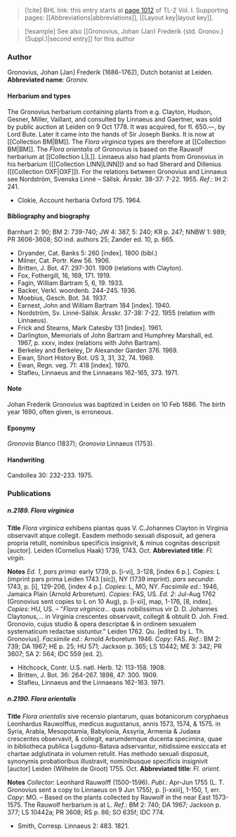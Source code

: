 > [!cite] BHL link: this entry starts at [page 1012](https://www.biodiversitylibrary.org/page/33121143) of TL-2 Vol. I.
> Supporting pages: [[Abbreviations|abbreviations]], [[Layout key|layout key]].

> [!example] See also [[Gronovius, Johan (Jan) Frederik {std. Gronov.} (Suppl.)|second entry]] for this author

### Author

Gronovius, Johan \[Jan\] Frederik (1686-1762), Dutch botanist at Leiden. 
**Abbreviated name**: *Gronov.*

#### Herbarium and types

The Gronovius herbarium containing plants from e.g. Clayton, Hudson, Gesner, Miller, Vaillant, and consulted by Linnaeus and Gaertner, was sold by public auction at Leiden on 9 Oct 1778. It was acquired, for fl. 650.—, by Lord Bute. Later it came into the hands of Sir Joseph Banks. It is now at [[Collection BM|BM]]. The *Flora virginica* types are therefore at [[Collection BM|BM]]. The *Flora orientalis* of Gronovius is based on the Rauwolf herbarium at [[Collection L|L]]. Linnaeus also had plants from Gronovius in his herbarium ([[Collection LINN|LINN]]) and so had Sherard and Dillenius ([[Collection OXF|OXF]]). For the relations between Gronovius and Linnaeus see Nordström, Svenska Linné – Sällsk. Årsskr. 38-37: 7-22. 1955.
*Ref*.: IH 2: 241.
- Clokie, Account herbaria Oxford 175. 1964.

#### Bibliography and biography

Barnhart 2: 90; BM 2: 739-740; JW 4: 387, 5: 240; KR p. 247; NNBW 1: 989; PR 3606-3608; SO ind. authors 25; Zander ed. 10, p. 665.
- Dryander, Cat. Banks 5: 260 \[index\]. 1800 (bibl.)
- Milner, Cat. Portr. Kew 56. 1906.
- Britten, J. Bot. 47: 297-301. 1909 (relations with Clayton).
- Fox, Fothergill, 16, 169, 171. 1919.
- Fagin, William Bartram 5, 6, 19. 1933.
- Backer, Verkl. woordenb. 244-245. 1936.
- Moebius, Gesch. Bot. 34. 1937.
- Earnest, John and William Bartram 184 \[index\]. 1940.
- Nordström, Sv. Linné-Sällsk. Årsskr. 37-38: 7-22. 1955 (relation with Linnaeus).
- Frick and Stearns, Mark Catesby 131 \[index\]. 1961.
- Darlington, Memorials of John Bartram and Humphrey Marshall, ed. 1967, p. xxxv, index (relations with John Bartram).
- Berkeley and Berkeley, Dr Alexander Garden 376. 1969.
- Ewan, Short History Bot. US 3, 31, 32, 74. 1969.
- Ewan, Regn. veg. 71: 418 \[index\]. 1970.
- Stafleu, Linnaeus and the Linnaeans 162-165, 373. 1971.

#### Note

Johan Frederik Gronovius was baptized in Leiden on 10 Feb 1686. The birth year 1690, often given, is erroneous.

#### Eponymy

*Gronovia* Blanco (1837); *Gronovia* Linnaeus (1753).

#### Handwriting

Candollea 30: 232-233. 1975.

### Publications

##### n.2189. Flora virginica

**Title**
*Flora virginica* exhibens plantas quas V. C.Johannes Clayton in Virginia observavit atque collegit. Easdem methodo sexuali disposuit, ad genera propria retulit, nominibus specificis insignivit, & minus cognitas descripsit \[auctor\]. Leiden (Cornelius Haak) 1739, 1743. Oct.
**Abbreviated title**: *Fl. virgin.*

**Notes**
*Ed. 1, pars prima*: early 1739, p. \[i-vi\], 3-128, \[index 6 p.\]. *Copies*: L (imprint pars prima Leiden 1743 \[sic\]), NY (1739 imprint).
*pars secunda*: 1743, p. \[i\], 129-206, \[index 4 p.\]. *Copies*: L, MO, NY.
*Facsimile ed*.: 1946, Jamaica Plain (Arnold Arboretum). *Copies*: FAS, US.
*Ed. 2*: Jul-Aug 1762 (Gronovius sent copies to L on 10 Aug), p. \[i-xii\], map, 1-176, \[8, index\]. *Copies*: HU, US. – "*Flora virginica*... quas nobilissimus vir D. D. Johannes Claytonus,... in Virginia crescentes observavit, collegit & obtulit D. Joh. Fred. Gronovio, cujus studio & opera descriptae & in ordinem sexualem systematicum redactae sistuntur." Leiden 1762. Qu. \[edited by L. Th. Gronovius\].
*Facsimile ed*.: Arnold Arboretum 1946. *Copy*: FAS.
*Ref*.: BM 2: 739; DA 1967; HE p. 25; HU 571; Jackson p. 365; LS 10442; ME 3: 342; PR 3607; SA 2: 564; IDC 559 (ed. 2).
- Hitchcock, Contr. U.S. natl. Herb. 12: 113-158. 1908.
- Britten, J. Bot. 36: 264-267. 1898, 47: 300. 1909.
- Stafleu, Linnaeus and the Linnaeans 162-163. 1971.

##### n.2190. Flora orientalis

**Title**
*Flora orientalis* sive recensio plantarum, quas botanicorum coryphaeus Leonhardus Rauwolffus, medicus augustanus, annis 1573, 1574, & 1575. in Syria, Arabia, Mesopotamia, Babylonia, Assyria, Armenia & Judaea crescentes observavit, & collegit, earumdemque ducenta specimina, quae in bibliotheca publica Lugduno-Batava adservantur, nitidissime exsiccata et chartae adglutinata in volumen retulit. Has methodo sexuali disposuit, synonymis probatioribus illustravit, nominibusque specificis insignivit \[auctor\] Leiden (Wilhelm de Groot) 1755. Oct.
**Abbreviated title**: *Fl. orient.*

**Notes**
*Collector*: Leonhard Rauwolff (1500-1596).
*Publ*.: Apr-Jun 1755 (L. T. Gronovius sent a copy to Linnaeus on 9 Jun 1755), p. \[i-xxiii\], 1-150, 1, err. *Copy*: MO. – Based on the plants collected by Rauwolf in the near East 1573-1575. The Rauwolf herbarium is at L.
*Ref*.: BM 2: 740; DA 1967; Jackson p. 377; LS 10442a; PR 3608; RS p. 86; SO 635f; IDC 774.
- Smith, Corresp. Linnaeus 2: 483. 1821.

